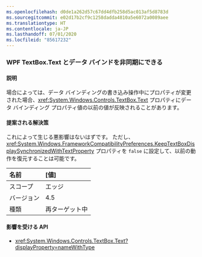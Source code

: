 ```yaml
---
ms.openlocfilehash: d0de1a262d57c67dd4dfb258d5ac013af5d8783d
ms.sourcegitcommit: e02d17b2cf9c1258dadda4810a5e6072a0089aee
ms.translationtype: HT
ms.contentlocale: ja-JP
ms.lasthandoff: 07/01/2020
ms.locfileid: "85617232"
---
```

### <a name="wpf-textboxtext-can-be-out-of-sync-with-databinding"></a>WPF TextBox.Text とデータ バインドを非同期にできる

#### <a name="details"></a>説明

場合によっては、データ バインディングの書き込み操作中にプロパティが変更された場合、<xref:System.Windows.Controls.TextBox.Text> プロパティにデータ バインディング プロパティ値の以前の値が反映されることがあります。

#### <a name="suggestion"></a>提案される解決策

これによって生じる悪影響はないはずです。 ただし、<xref:System.Windows.FrameworkCompatibilityPreferences.KeepTextBoxDisplaySynchronizedWithTextProperty> プロパティを `false` に設定して、以前の動作を復元することは可能です。

| 名前    | [値]       |
|:--------|:------------|
| スコープ   | エッジ        |
| バージョン | 4.5         |
|種類|再ターゲット中

#### <a name="affected-apis"></a>影響を受ける API

- <xref:System.Windows.Controls.TextBox.Text?displayProperty=nameWithType>
